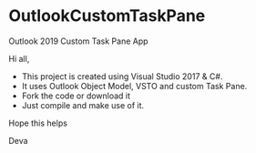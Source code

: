 # OutlookCustomTaskPane
Outlook 2019 Custom Task Pane App

Hi all,

- This project is created using Visual Studio 2017 & C#. 
- It uses Outlook Object Model, VSTO and custom Task Pane.
- Fork the code or download it
- Just compile and make use of it.

Hope this helps

Deva
